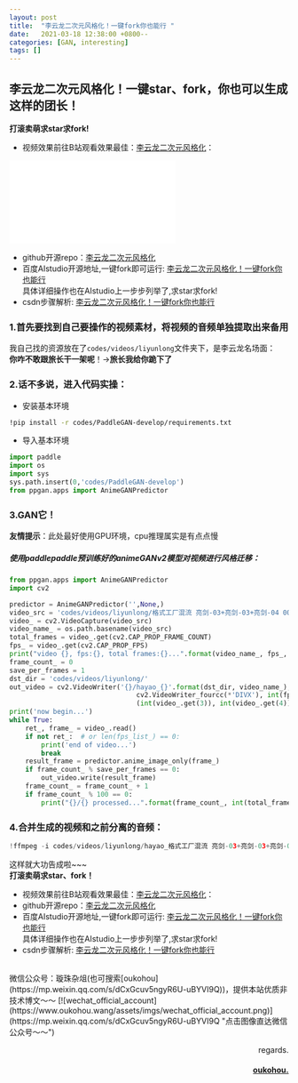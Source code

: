 ```yaml
---
layout: post
title:  "李云龙二次元风格化！一键fork你也能行 "
date:   2021-03-18 12:38:00 +0800--
categories: [GAN, interesting]
tags: []  
---
```




## 李云龙二次元风格化！一键star、fork，你也可以生成这样的团长！
**打滚卖萌求star求fork!**

- 视频效果前往B站观看效果最佳：[李云龙二次元风格化](https://www.bilibili.com/video/bv1B54y187tY)：  
<iframe src="//player.bilibili.com/player.html?aid=844747233&bvid=BV1B54y187tY&cid=311778184&page=1" scrolling="no" border="0" frameborder="no" framespacing="0" allowfullscreen="true"> </iframe>  

- github开源repo：[李云龙二次元风格化](https://github.com/oukohou/PaddleGAN-develop)    
- 百度AIstudio开源地址,一键fork即可运行:  [李云龙二次元风格化！一键fork你也能行](https://aistudio.baidu.com/aistudio/projectdetail/1671397)      
具体详细操作也在AIstudio上一步步列举了,求star求fork!    
- csdn步骤解析: [李云龙二次元风格化！一键fork你也能行](https://blog.csdn.net/oukohou/article/details/114936767)


### 1.首先要找到自己要操作的视频素材，将视频的音频单独提取出来备用  
我自己找的资源放在了`codes/videos/liyunlong`文件夹下，是李云龙名场面：  
**你咋不敢跟旅长干一架呢**！→**旅长我给你跪下了**

### 2.话不多说，进入代码实操：  
- 安装基本环境  
```bash
!pip install -r codes/PaddleGAN-develop/requirements.txt
```
-  导入基本环境  
```python
import paddle 
import os 
import sys 
sys.path.insert(0,'codes/PaddleGAN-develop')
from ppgan.apps import AnimeGANPredictor
```

### 3.GAN它！  
**友情提示**：此处最好使用GPU环境，cpu推理属实是有点点慢  


##### 使用paddlepaddle预训练好的animeGANv2模型对视频进行风格迁移：  

```python
from ppgan.apps import AnimeGANPredictor
import cv2

predictor = AnimeGANPredictor('',None,)
video_src = 'codes/videos/liyunlong/格式工厂混流 亮剑-03+亮剑-03+亮剑-04 00_00_23-.mp4'
video_ = cv2.VideoCapture(video_src)
video_name_ = os.path.basename(video_src)
total_frames = video_.get(cv2.CAP_PROP_FRAME_COUNT)
fps_ = video_.get(cv2.CAP_PROP_FPS)
print("video {}, fps:{}, total frames:{}...".format(video_name_, fps_, total_frames))
frame_count_ = 0
save_per_frames = 1
dst_dir = 'codes/videos/liyunlong/'
out_video = cv2.VideoWriter('{}/hayao_{}'.format(dst_dir, video_name_),
                                cv2.VideoWriter_fourcc(*'DIVX'), int(fps_),
                                (int(video_.get(3)), int(video_.get(4))))
print('now begin...')
while True:
    ret_, frame_ = video_.read()
    if not ret_:  # or len(fps_list_) == 0:
        print('end of video...')
        break
    result_frame = predictor.anime_image_only(frame_)
    if frame_count_ % save_per_frames == 0:
        out_video.write(result_frame)
    frame_count_ = frame_count_ + 1
    if frame_count_ % 100 == 0:
        print("{}/{} processed...".format(frame_count_, int(total_frames)), flush=False)
```

### 4.合并生成的视频和之前分离的音频：  
```python
!ffmpeg -i codes/videos/liyunlong/hayao_格式工厂混流 亮剑-03+亮剑-03+亮剑-04 00_00_23-.mp4 -i codes/videos/liyunlong/音频1.aac -c:v copy -c:a aac -strict experimental codes/videos/liyunlong/李云龙二次元化.mp4
```
这样就大功告成啦~~~  
**打滚卖萌求star、fork！**  

- 视频效果前往B站观看效果最佳：[李云龙二次元风格化](https://www.bilibili.com/video/bv1B54y187tY)：   
- github开源repo：[李云龙二次元风格化](https://github.com/oukohou/PaddleGAN-develop)    
- 百度AIstudio开源地址,一键fork即可运行:  [李云龙二次元风格化！一键fork你也能行](https://aistudio.baidu.com/aistudio/projectdetail/1671397)      
具体详细操作也在AIstudio上一步步列举了,求star求fork!    
- csdn步骤解析: [李云龙二次元风格化！一键fork你也能行](https://blog.csdn.net/oukohou/article/details/114936767)



<br>
微信公众号：璇珠杂俎(也可搜索[oukohou](https://mp.weixin.qq.com/s/dCxGcuv5ngyR6U-uBYVI9Q))，提供本站优质非技术博文～～
[![wechat_official_account](https://www.oukohou.wang/assets/imgs/wechat_official_account.png)](https://mp.weixin.qq.com/s/dCxGcuv5ngyR6U-uBYVI9Q "点击图像直达微信公众号～～")  




<br>
<p  align="right">regards.</p>
<h4 align="right">
    <a href="https://www.oukohou.wang/">
        oukohou.
    </a>
</h4>

